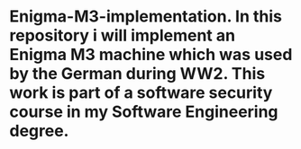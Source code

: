 # Enigma-M3-implementation. In this repository i will implement an Enigma M3 machine which was used by the German during WW2. This work is part of a software security course in my Software Engineering degree.

